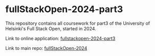 # fullStackOpen-2024-part3
This repository contains all coursework for part3 of the University of Helsinki's Full Stack Open, started in 2024. 

Link to online application: [fullstackopen-2024-part3](https://fullstackopen-2024-part3-9jwc.onrender.com/)

Link to main repo: [fullStackOpen-2024](https://github.com/jt-ambrose00/fullStackOpen-2024?tab=readme-ov-file)
